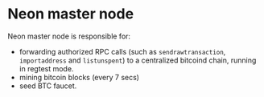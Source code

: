 # Neon master node

Neon master node is responsible for:
- forwarding authorized RPC calls (such as `sendrawtransaction`, `importaddress` and `listunspent`) to a centralized bitcoind chain, running in regtest mode.
- mining bitcoin blocks (every 7 secs)
- seed BTC faucet.
